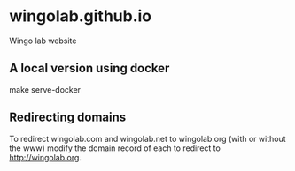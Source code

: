 # wingolab.github.io

Wingo lab website

## A local version using docker

make serve-docker

## Redirecting domains

To redirect wingolab.com and wingolab.net to wingolab.org (with or
without the www) modify the domain record of each to redirect to
http://wingolab.org.


